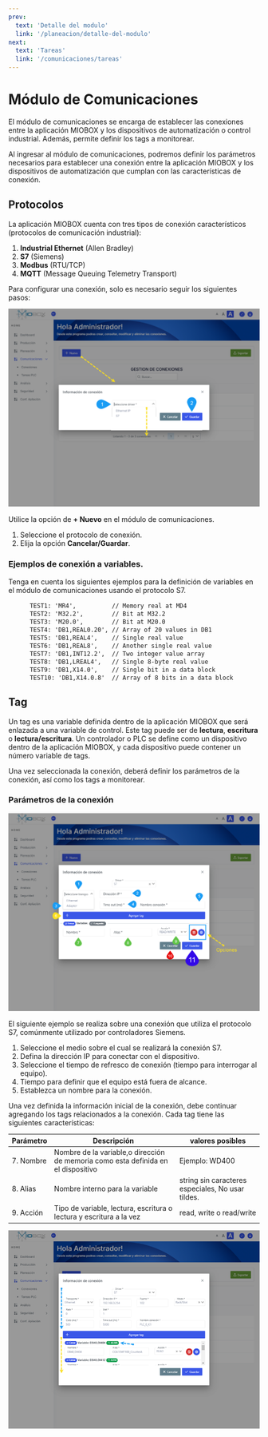 ```yaml
---
prev:
  text: 'Detalle del modulo'
  link: '/planeacion/detalle-del-modulo'
next:
  text: 'Tareas'
  link: '/comunicaciones/tareas'
---
```


# Módulo de Comunicaciones

El módulo de comunicaciones se encarga de establecer las conexiones entre la aplicación MIOBOX y los dispositivos de automatización o control industrial. Además, permite definir los tags a monitorear.

Al ingresar al módulo de comunicaciones, podremos definir los parámetros necesarios para establecer una conexión entre la aplicación MIOBOX y los dispositivos de automatización que cumplan con las características de conexión.

## Protocolos

La aplicación MIOBOX cuenta con tres tipos de conexión característicos (protocolos de comunicación industrial):

1. **Industrial Ethernet** (Allen Bradley)
2. **S7** (Siemens)
3. **Modbus** (RTU/TCP)
4. **MQTT** (Message Queuing Telemetry Transport)

Para configurar una conexión, solo es necesario seguir los siguientes pasos:

![Crear Conexiones](../comunicaciones/assets/images/crear_conexion.png)

Utilice la opción de **+ Nuevo** en el módulo de comunicaciones.

1. Seleccione el protocolo de conexión.
2. Elija la opción **Cancelar/Guardar**.

### Ejemplos de conexión a variables.

Tenga en cuenta los siguientes ejemplos para la definición de variables en el módulo de comunicaciones usando el protocolo S7.

```
      TEST1: 'MR4',          // Memory real at MD4
      TEST2: 'M32.2',        // Bit at M32.2
      TEST3: 'M20.0',        // Bit at M20.0
      TEST4: 'DB1,REAL0.20', // Array of 20 values in DB1
      TEST5: 'DB1,REAL4',    // Single real value
      TEST6: 'DB1,REAL8',    // Another single real value
      TEST7: 'DB1,INT12.2',  // Two integer value array
      TEST8: 'DB1,LREAL4',   // Single 8-byte real value
      TEST9: 'DB1,X14.0',    // Single bit in a data block
      TEST10: 'DB1,X14.0.8'  // Array of 8 bits in a data block
```

## Tag

Un tag es una variable definida dentro de la aplicación MIOBOX que será enlazada a una variable de control. Este tag puede ser de **lectura**, **escritura** o **lectura/escritura**. Un controlador o PLC se define como un dispositivo dentro de la aplicación MIOBOX, y cada dispositivo puede contener un número variable de tags.

Una vez seleccionada la conexión, deberá definir los parámetros de la conexión, así como los tags a monitorear.

### Parámetros de la conexión

![Crear Conexiones Tags](../comunicaciones/assets/images/crear_conexion_tags.png)

El siguiente ejemplo se realiza sobre una conexión que utiliza el protocolo S7, comúnmente utilizado por controladores Siemens.

1. Seleccione el medio sobre el cual se realizará la conexión S7.
2. Defina la dirección IP para conectar con el dispositivo.
3. Seleccione el tiempo de refresco de conexión (tiempo para interrogar al equipo).
4. Tiempo para definir que el equipo está fuera de alcance.
5. Establezca un nombre para la conexión.

Una vez definida la información inicial de la conexión, debe continuar agregando los tags relacionados a la conexión. Cada tag tiene las siguientes características:

| Parámetro | Descripción                                                                       | valores posibles                                  |
| --------- | --------------------------------------------------------------------------------- | ------------------------------------------------- |
| 7. Nombre | Nombre de la variable,o dirección de memoria como esta definida en el dispositivo | Ejemplo: WD400                                    |
| 8. Alias  | Nombre interno para la variable                                                   | string sin caracteres especiales, No usar tildes. |
| 9. Acción | Tipo de variable, lectura, escritura o lectura y escritura a la vez               | read, write o read/write                          |

![conexiones_tags1](../comunicaciones/assets/images/crear_conexion_tags1.png)

